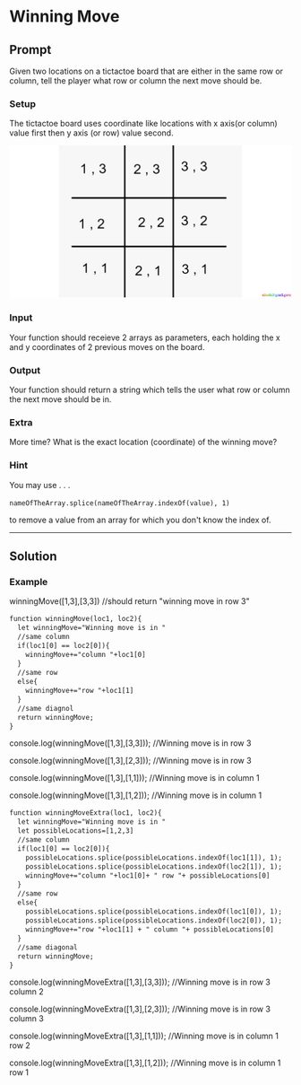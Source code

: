 # Winning Move
## Prompt
Given two locations on a tictactoe board that are either in the same row or column, tell the player what row or column the next move should be. 

### Setup
The tictactoe board uses coordinate like locations with x axis(or column) value first then y axis (or row) value second.

  ![TicTacToe Board with coordinates](coordinates.png)

### Input
Your function should receieve 2 arrays as parameters, each holding the x and y coordinates of 2 previous moves on the board. 

### Output
Your function should return a string which tells the user what row or column the next move should be in. 

### Extra
More time? What is the exact location (coordinate) of the winning move?

### Hint
You may use . . .

`nameOfTheArray.splice(nameOfTheArray.indexOf(value), 1) 
`

to remove a value from an array for which you don't know the index of.


---------------
## Solution
### Example
winningMove([1,3],[3,3]) //should return "winning move in row 3"

    function winningMove(loc1, loc2){
      let winningMove="Winning move is in "
      //same column
      if(loc1[0] == loc2[0]){
        winningMove+="column "+loc1[0]
      }
      //same row
      else{
        winningMove+="row "+loc1[1]
      }
      //same diagnol
      return winningMove;
    }

console.log(winningMove([1,3],[3,3]));
//Winning move is in row 3

console.log(winningMove([1,3],[2,3]));
//Winning move is in row 3

console.log(winningMove([1,3],[1,1]));
//Winning move is in column 1 

console.log(winningMove([1,3],[1,2]));
//Winning move is in column 1

    function winningMoveExtra(loc1, loc2){
      let winningMove="Winning move is in "
      let possibleLocations=[1,2,3]
      //same column
      if(loc1[0] == loc2[0]){
        possibleLocations.splice(possibleLocations.indexOf(loc1[1]), 1);
        possibleLocations.splice(possibleLocations.indexOf(loc2[1]), 1);
        winningMove+="column "+loc1[0]+ " row "+ possibleLocations[0]
      }
      //same row
      else{
        possibleLocations.splice(possibleLocations.indexOf(loc1[0]), 1);
        possibleLocations.splice(possibleLocations.indexOf(loc2[0]), 1);
        winningMove+="row "+loc1[1] + " column "+ possibleLocations[0]
      }
      //same diagonal
      return winningMove;
    }

console.log(winningMoveExtra([1,3],[3,3]));
//Winning move is in row 3 column 2

console.log(winningMoveExtra([1,3],[2,3]));
//Winning move is in row 3 column 3

console.log(winningMoveExtra([1,3],[1,1]));
//Winning move is in column 1 row 2

console.log(winningMoveExtra([1,3],[1,2]));
//Winning move is in column 1 row 1
